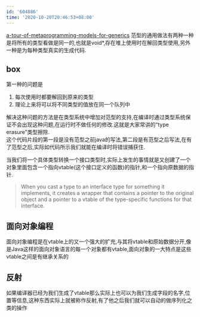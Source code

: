 ```yaml
---
id: '604886'
time: '2020-10-20T20:46:53+08:00'
---
```

[a-tour-of-metaprogramming-models-for-generics](https://thume.ca/2019/07/14/a-tour-of-metaprogramming-models-for-generics/)
范型的通用做法有两种一种是将所有的类型看做是同一的,也就是void*,存在堆上使用时在解回类型使用,另外一种是为每种类型真实的生成代码.  
## box
第一种的问题是
1. 每次使用时都要解回到原来的类型
2. 理论上来将可以将不同类型的值放在同一个队列中

解决这种问题的方法是在类型系统中增加对范型的支持,在编译时通过类型系统保证不会出现这种问题,在运行时不做任何的修改.这就是大家常讲的“type erasure”类型擦除.  
这个代码片段的第一段是没有范型之前java的写法,第二段是有范型之后写法,在有了范型之后,实际如代码所示我们就能在编译时将错误捕获住.

当我们将一个具体类型转换一个接口类型时,实际上发生的事情就是又创建了一个对象里面包含一个指向vtable(这个接口定义的函数)的指针,和一个指向原数据的指针.
>When you cast a type to an interface type for something it implements, it creates a wrapper that contains a pointer to the original object and a pointer to a vtable of the type-specific functions for that interface.
## 面向对象编程
面向对象编程是在vtable上的又一个强大的扩充,与其将vtable和原始数据分开,像是Java这样的面向对象语言的每一个对象都有vtable,面向对象的一大特点是这些vtable之间是有继承关系的
## 反射
如果编译器已经为我们生成了vtable那么实际上也可以为我们生成字段的名字,位置等信息,这种东西实际上就被称作反射,有了他之后我们就可以自动的做序列化之类的操作

